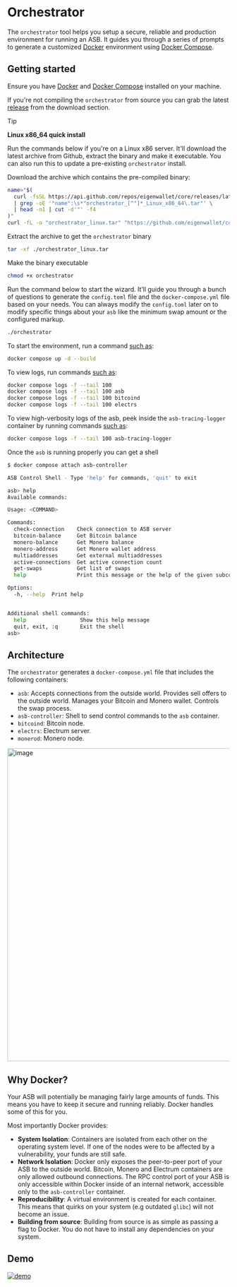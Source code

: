# Orchestrator

The `orchestrator` tool helps you setup a secure, reliable and production environment for running an ASB. It guides you through a series of prompts to generate a customized [Docker](https://docs.docker.com/) environment using [Docker Compose](https://docs.docker.com/compose/).

## Getting started

Ensure you have [Docker](https://docs.docker.com/engine/install/) and [Docker Compose](https://docs.docker.com/compose/install/) installed on your machine.

If you're not compiling the `orchestrator` from source you can grab the latest [release](https://github.com/eigenwallet/core/releases) from the download section.

> [!TIP]
> **Linux x86_64 quick install**
>
> Run the commands below if you're on a Linux x86 server.
> It'll download the latest archive from Github, extract the binary and make it executable.
> You can also run this to update a pre-existing `orchestrator` install.
>
> Download the archive which contains the pre-compiled binary:
>
> ```bash
> name="$(
>   curl -fsSL https://api.github.com/repos/eigenwallet/core/releases/latest \
>   | grep -oE '"name":\s*"orchestrator_[^"]*_Linux_x86_64\.tar"' \
>   | head -n1 | cut -d'"' -f4
> )"
> curl -fL -o "orchestrator_linux.tar" "https://github.com/eigenwallet/core/releases/latest/download/$name"
> ```
>
> Extract the archive to get the `orchestrator` binary
>
> ```bash
> tar -xf ./orchestrator_linux.tar
> ```
>
> Make the binary executable
>
> ```bash
> chmod +x orchestrator
> ```

Run the command below to start the wizard. It’ll guide you through a bunch of questions to generate the `config.toml` file and the `docker-compose.yml` file based on your needs. You can always modify the `config.toml` later on to modify specific things about your `asb` like the minimum swap amount or the configured markup.

```bash
./orchestrator
```

To start the environment, run a command [such as](https://docs.docker.com/reference/cli/docker/compose/up/):

```bash
docker compose up -d --build
```

To view logs, run commands [such as](https://docs.docker.com/reference/cli/docker/compose/logs/):

```bash
docker compose logs -f --tail 100
docker compose logs -f --tail 100 asb
docker compose logs -f --tail 100 bitcoind
docker compose logs -f --tail 100 electrs
```

To view high-verbosity logs of the asb, peek inside the `asb-tracing-logger` container by running commands [such as](https://docs.docker.com/reference/cli/docker/compose/logs/):

```bash
docker compose logs -f --tail 100 asb-tracing-logger
```

Once the `asb` is running properly you can get a shell

```bash
$ docker compose attach asb-controller

ASB Control Shell - Type 'help' for commands, 'quit' to exit

asb> help
Available commands:

Usage: <COMMAND>

Commands:
  check-connection    Check connection to ASB server
  bitcoin-balance     Get Bitcoin balance
  monero-balance      Get Monero balance
  monero-address      Get Monero wallet address
  multiaddresses      Get external multiaddresses
  active-connections  Get active connection count
  get-swaps           Get list of swaps
  help                Print this message or the help of the given subcommand(s)

Options:
  -h, --help  Print help


Additional shell commands:
  help                 Show this help message
  quit, exit, :q       Exit the shell
asb>
```

## Architecture

The `orchestrator` generates a `docker-compose.yml` file that includes the following containers:

- `asb`: Accepts connections from the outside world. Provides sell offers to the outside world. Manages your Bitcoin and Monero wallet. Controls the swap process.
- `asb-controller`: Shell to send control commands to the `asb` container.
- `bitcoind`: Bitcoin node.
- `electrs`: Electrum server.
- `monerod`: Monero node.

<img width="1364" height="709" alt="image" src="https://github.com/user-attachments/assets/cdc47e64-7ffb-4da9-811a-d020b1b20bd2" />

## Why Docker?

Your ASB will potentially be managing fairly large amounts of funds. This means you have to keep it secure and running reliably. Docker handles some of this for you.

Most importantly Docker provides:

- **System Isolation**: Containers are isolated from each other on the operating system level. If one of the nodes were to be affected by a vulnerability, your funds are still safe.
- **Network Isolation**: Docker only exposes the peer-to-peer port of your ASB to the outside world. Bitcoin, Monero and Electrum containers are only allowed outbound connections. The RPC control port of your ASB is only accessible within Docker inside of an internal network, accessible only to the `asb-controller` container.
- **Reproducibility**: A virtual environment is created for each container. This means that quirks on your system (e.g outdated `glibc`) will not become an issue.
- **Building from source**: Building from source is as simple as passing a flag to Docker. You do not have to install any dependencies on your system.

## Demo

[![demo](https://github.com/user-attachments/assets/21d82a48-8f2e-41dc-9020-9439a98bd543)](https://asciinema.org/a/tKE8IPyP5dI9KjmPGhBcBPtWg)
